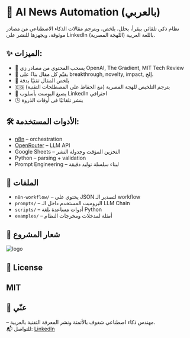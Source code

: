 # 🧠 AI News Automation (بالعربي)

نظام ذكي تلقائي بيقرأ، يحلل، يلخص، ويترجم مقالات الذكاء الاصطناعي من مصادر موثوقة، ويجهزها للنشر على LinkedIn باللغة العربية (اللهجة المصرية).

## ✨ الميزات:

- 📰 يسحب المحتوى من مصادر زي OpenAI, The Gradient, MIT Tech Review
- 🤖 يقيّم كل مقال بناءً على breakthrough, novelty, impact, إلخ.
- 📝 يلخص المقال تقنيًا بدقة
- 🇪🇬 يترجم التلخيص للهجة المصرية (مع الحفاظ على المصطلحات التقنية)
- 🧵 يصيغ البوست بأسلوب LinkedIn احترافي
- 🕓 ينشر تلقائيًا في أوقات الذروة

## 🛠️ الأدوات المستخدمة:

- [n8n](https://n8n.io) – orchestration
- [OpenRouter](https://openrouter.ai) – LLM API
- Google Sheets – التخزين المؤقت وجدولة النشر
- Python – parsing + validation
- Prompt Engineering – لبناء سلسلة توليد دقيقة

## 📂 الملفات

- `n8n-workflow/` – يحتوي على JSON لتصدير الـ workflow
- `prompts/` – البرومبت المستخدم داخل الـ LLM Chain
- `scripts/` – أدوات مساعدة بلغة Python
- `examples/` – أمثلة لمدخلات ومخرجات النظام

## 📸 شعار المشروع

![logo](logo/ai-news-bal3araby.png)

## 📜 License

MIT
---

## 👤 عنّي

 – مهندس ذكاء اصطناعي شغوف بالأتمتة ونشر المعرفة التقنية بالعربية.  
📬 للتواصل: [LinkedIn](https://www.linkedin.com/in/a-elbaz/)


